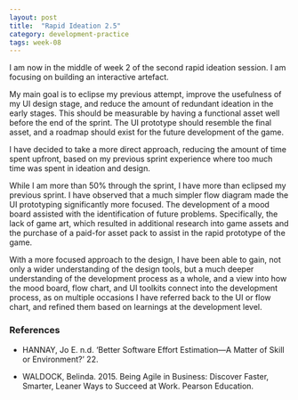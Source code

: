 ```yaml
---
layout: post
title:  "Rapid Ideation 2.5"
category: development-practice
tags: week-08
---
```


I am now in the middle of week 2 of the second rapid ideation session. I am focusing on building an interactive artefact.

My main goal is to eclipse my previous attempt, improve the usefulness of my UI design stage, and reduce the amount of redundant ideation in the early stages. This should be measurable by having a functional asset well before the end of the sprint. The UI prototype should resemble the final asset, and a roadmap should exist for the future development of the game.

I have decided to take a more direct approach, reducing the amount of time spent upfront, based on my previous sprint experience where too much time was spent in ideation and design.

While I am more than 50% through the sprint, I have more than eclipsed my previous sprint. I have observed that a much simpler flow diagram made the UI prototyping significantly more focused. The development of a mood board assisted with the identification of future problems. Specifically, the lack of game art, which resulted in additional research into game assets and the purchase of a paid-for asset pack to assist in the rapid prototype of the game.

With a more focused approach to the design, I have been able to gain, not only a wider understanding of the design tools, but a much deeper understanding of the development process as a whole, and a view into how the mood board, flow chart, and UI toolkits connect into the development process, as on multiple occasions I have referred back to the UI or flow chart, and refined them based on learnings at the development level.

### References

- HANNAY, Jo E. n.d. ‘Better Software Effort Estimation—A Matter of Skill or Environment?’ 22.

- WALDOCK, Belinda. 2015. Being Agile in Business: Discover Faster, Smarter, Leaner Ways to Succeed at Work. Pearson Education.

